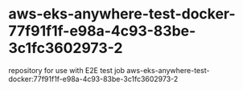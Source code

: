 # aws-eks-anywhere-test-docker-77f91f1f-e98a-4c93-83be-3c1fc3602973-2
repository for use with E2E test job aws-eks-anywhere-test-docker:77f91f1f-e98a-4c93-83be-3c1fc3602973-2
